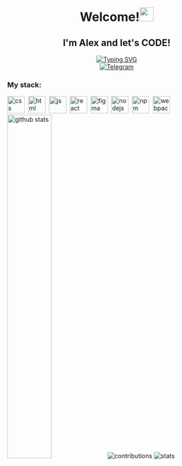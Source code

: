 <div id="header" align="center">
<h1>Welcome!<img src="https://github.com/blackcater/blackcater/raw/main/images/Hi.gif" height="32"/></h1>
<h2>I'm Alex and let's CODE!</h2>
<a href="https://git.io/typing-svg"><img src="https://readme-typing-svg.herokuapp.com?font=Alfa+Slab+One&size=38&pause=1000&center=true&width=850&lines=While+you+are+evolving+-+you+are+alive!" alt="Typing SVG" /></a>
</div>
<div id="socials" align="center">
  <a href="https://t.me/alex_filaman">
    <img src="https://img.shields.io/badge/Telegram-blue?style=for-the-badge&logo=telegram&logoColor=white" alt="Telegram"/>
  </a>
</div>
<div id="stack">
  <h3>My stack:</h3>
  <img src="https://cdn.jsdelivr.net/gh/devicons/devicon/icons/css3/css3-original.svg" title="css" width="40" height="40"/>&nbsp;
  <img src="https://cdn.jsdelivr.net/gh/devicons/devicon/icons/html5/html5-original.svg" title="html" width="40" height="40"/>&nbsp;
  <img src="https://cdn.jsdelivr.net/gh/devicons/devicon/icons/javascript/javascript-original.svg" title="js" width="40" height="40"/>&nbsp;
  <img src="https://cdn.jsdelivr.net/gh/devicons/devicon/icons/react/react-original.svg" title="react" width="40" height="40"/>&nbsp;
  <img src="https://cdn.jsdelivr.net/gh/devicons/devicon/icons/figma/figma-original.svg" title="figma" width="40" height="40"/>&nbsp;
  <img src="https://cdn.jsdelivr.net/gh/devicons/devicon/icons/nodejs/nodejs-original-wordmark.svg" title="nodejs" width="40" height="40"/>&nbsp;
  <img src="https://cdn.jsdelivr.net/gh/devicons/devicon/icons/npm/npm-original-wordmark.svg" title="npm" width="40" height="40"/>&nbsp;
  <img src="https://cdn.jsdelivr.net/gh/devicons/devicon/icons/webpack/webpack-plain-wordmark.svg" title="webpack" width="40" height="40"/>&nbsp;
</div>
<div id="statistics">
  <img src="https://github-readme-stats.vercel.app/api?username=al3xus22&show_icons=true" alt="github stats" width="45%"/>
  <img src="http://github-profile-summary-cards.vercel.app/api/cards/profile-details?username=al3xus22&theme=dark" alt="contributions" />
  <img src="http://github-profile-summary-cards.vercel.app/api/cards/stats?username=al3xus22&theme=dark" alt="stats" />
</div>
<!--
**al3xus22/al3xus22** is a ✨ _special_ ✨ repository because its `README.md` (this file) appears on your GitHub profile.

Here are some ideas to get you started:

- 🔭 I’m currently working on ...
- 🌱 I’m currently learning ...
- 👯 I’m looking to collaborate on ...
- 🤔 I’m looking for help with ...
- 💬 Ask me about ...
- 📫 How to reach me: ...
- 😄 Pronouns: ...
- ⚡ Fun fact: ...
-->
